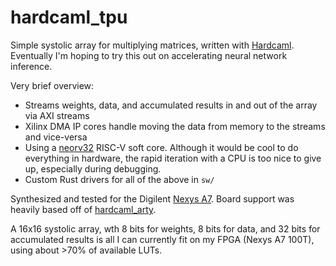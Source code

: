 # hardcaml_tpu

Simple systolic array for multiplying matrices, written with
[Hardcaml](https://github.com/janestreet/hardcaml). Eventually I'm hoping to try
this out on accelerating neural network inference.

Very brief overview: 
- Streams weights, data, and accumulated results in and out of the array via AXI streams
- Xilinx DMA IP cores handle moving the data from memory to the streams and vice-versa
- Using a [neorv32](https://github.com/stnolting/neorv32) RISC-V soft core.
  Although it would be cool to do everything in hardware, the rapid iteration
  with a CPU is too nice to give up, especially during debugging.
- Custom Rust drivers for all of the above in `sw/`

Synthesized and tested for the Digilent [Nexys A7](https://digilent.com/reference/programmable-logic/nexys-a7/start). 
Board support was heavily based off of
[hardcaml_arty](https://github.com/fyquah/hardcaml_arty). 

A 16x16 systolic
array, wth 8 bits for weights, 8 bits for data, and 32 bits for accumulated
results is all I can currently fit on my FPGA (Nexys A7 100T), using about >70%
of available LUTs. 


